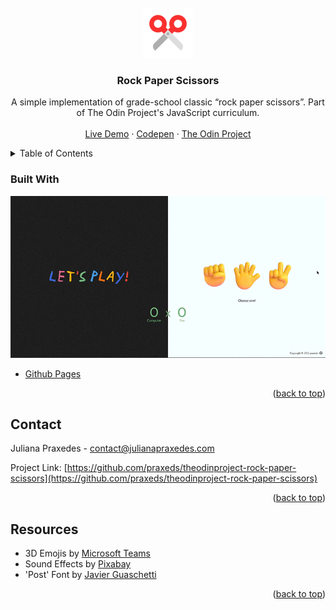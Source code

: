 <div id="top"></div>
<!-- PROJECT LOGO -->
<br />
<div align="center">
  <a href="https://github.com/othneildrew/Best-README-Template">
    <img src="assets\images\favicon.gif" alt="Logo" width="80" height="80">
  </a>

  <h3 align="center">Rock Paper Scissors</h3>

  <p align="center">
    A simple implementation of grade-school classic “rock paper scissors”. Part of The Odin Project's JavaScript curriculum.
    <br />
    <br />
    <a href="https://praxeds.github.io/theodinproject-rock-paper-scissors/">Live Demo</a>
    ·
    <a href="https://codepen.io/praxeds/pen/NWzrJXg">Codepen</a>
    ·
    <a href="https://www.theodinproject.com/">The Odin Project</a>
  </p>
</div>



<!-- TABLE OF CONTENTS -->
<details>
  <summary>Table of Contents</summary>
  <ol>
    <li>
      <a href="#built-with">Built With</a>
    </li>
    <li><a href="#contact">Contact</a></li>
    <li><a href="#resources">Resources</a></li>
  </ol>
</details>

### Built With

![header](assets\images\header.gif)

* [Github Pages](https://pages.github.com/)

<p align="right">(<a href="#top">back to top</a>)</p>


<!-- CONTACT -->
## Contact

Juliana Praxedes - contact@julianapraxedes.com

Project Link: [https://github.com/praxeds/theodinproject-rock-paper-scissors](https://github.com/praxeds/theodinproject-rock-paper-scissors)

<p align="right">(<a href="#top">back to top</a>)</p>



<!-- Resources -->
## Resources

* 3D Emojis by [Microsoft Teams](https://emojipedia.org/microsoft-teams/1.0/)
* Sound Effects by [Pixabay](https://pixabay.com/sound-effects)
* 'Post' Font by [Javier Guaschetti](https://www.behance.net/gallery/124785455/Post-Free-Handwritten-Font)

<p align="right">(<a href="#top">back to top</a>)</p>